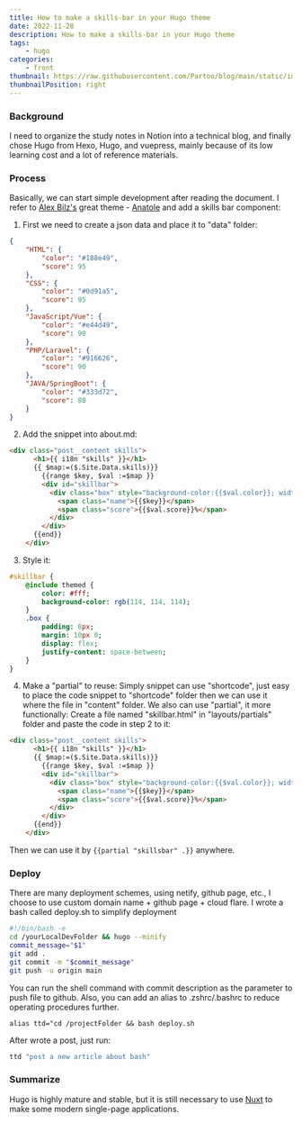 ```yaml
---
title: How to make a skills-bar in your Hugo theme
date: 2022-11-28
description: How to make a skills-bar in your Hugo theme
tags:
    - hugo
categories:
    - front
thumbnail: https://raw.githubusercontent.com/Partoo/blog/main/static/images/skillsbar.jpg
thumbnailPosition: right
---
```

### Background
I need to organize the study notes in Notion into a technical blog, and finally chose Hugo from Hexo, Hugo, and vuepress, mainly because of its low learning cost and a lot of reference materials.
### Process
Basically, we can start simple development after reading the document. I refer to [Alex Bilz's](https://www.alexbilz.com) great theme - [Anatole](https://github.com/lxndrblz/anatole.git) and add a skills bar component:

1. First we need to create a json data and place it to "data" folder:
```json
{
    "HTML": {
        "color": "#188e49",
        "score": 95
    },
    "CSS": {
        "color": "#0d91a5",
        "score": 95
    },
    "JavaScript/Vue": {
        "color": "#e44d49",
        "score": 90
    },
    "PHP/Laravel": {
        "color": "#916626",
        "score": 90
    },
    "JAVA/SpringBoot": {
        "color": "#333d72",
        "score": 80
    }
}
```
2. Add the snippet into about.md:
```html
<div class="post__content skills">
      <h1>{{ i18n "skills" }}</h1>
      {{ $map:=($.Site.Data.skills)}}
        {{range $key, $val :=$map }}
        <div id="skillbar">
          <div class="box" style="background-color:{{$val.color}}; width:{{$val.score}}%">
            <span class="name">{{$key}}</span>
            <span class="score">{{$val.score}}%</span>
          </div>
        </div>
      {{end}}
    </div>
```
3. Style it:
```sass
#skillbar {
    @include themed {
        color: #fff;
        background-color: rgb(114, 114, 114);
    }
    .box {
        padding: 8px;
        margin: 10px 0;
        display: flex;
        justify-content: space-between;
    }
}
```
4. Make a "partial" to reuse:
Simply snippet can use "shortcode", just easy to place the code snippet to "shortcode" folder then we can use it where the file in "content" folder. 
We also can use "partial", it more functionally:
Create a file named "skillbar.html" in "layouts/partials" folder and paste the code in step 2 to it: 
```html
<div class="post__content skills">
      <h1>{{ i18n "skills" }}</h1>
      {{ $map:=($.Site.Data.skills)}}
        {{range $key, $val :=$map }}
        <div id="skillbar">
          <div class="box" style="background-color:{{$val.color}}; width:{{$val.score}}%">
            <span class="name">{{$key}}</span>
            <span class="score">{{$val.score}}%</span>
          </div>
        </div>
      {{end}}
    </div>
```
Then we can use it by `{{partial "skillsbar" .}}` anywhere.
### Deploy
There are many deployment schemes, using netify, github page, etc., I choose to use custom domain name + github page + cloud flare.
I wrote a bash called deploy.sh to simplify deployment
```bash
#!/bin/bash -e
cd /yourLocalDevFolder && hugo --minify
commit_message="$1"
git add .
git commit -m "$commit_message"
git push -u origin main
```
You can run the shell command with commit description as the parameter to push file to github. Also, you can add an alias to .zshrc/.bashrc to reduce operating procedures further.
```
alias ttd="cd /projectFolder && bash deploy.sh
```
After wrote a post, just run:
```bash
ttd "post a new article about bash"
```

### Summarize
Hugo is highly mature and stable, but it is still necessary to use [Nuxt](https://nuxt.com/v3) to make some modern single-page applications.